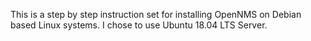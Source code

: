 This is a step by step instruction set for installing OpenNMS on Debian based Linux systems.
I chose to use Ubuntu 18.04 LTS Server.